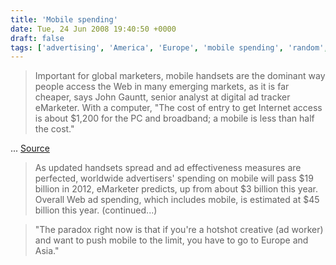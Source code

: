 ```yaml
---
title: 'Mobile spending'
date: Tue, 24 Jun 2008 19:40:50 +0000
draft: false
tags: ['advertising', 'America', 'Europe', 'mobile spending', 'random', 'tech related']
---
```


> Important for global marketers, mobile handsets are the dominant way people access the Web in many emerging markets, as it is far cheaper, says John Gauntt, senior analyst at digital ad tracker eMarketer. With a computer, "The cost of entry to get Internet access is about $1,200 for the PC and broadband; a mobile is less than half the cost."

... [Source](http://www.mobile-tech-today.com/story.xhtml?story_id=60358)

> As updated handsets spread and ad effectiveness measures are perfected, worldwide advertisers' spending on mobile will pass $19 billion in 2012, eMarketer predicts, up from about $3 billion this year. Overall Web ad spending, which includes mobile, is estimated at $45 billion this year. (continued...)

> "The paradox right now is that if you're a hotshot creative (ad worker) and want to push mobile to the limit, you have to go to Europe and Asia."